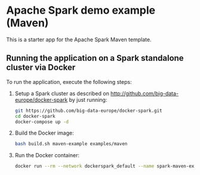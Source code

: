 # Apache Spark demo example (Maven)
This is a starter app for the Apache Spark Maven template.

## Running the application on a Spark standalone cluster via Docker

To run the application, execute the following steps:

1. Setup a Spark cluster as described on http://github.com/big-data-europe/docker-spark by just running: 
    ```bash
    git https://github.com/big-data-europe/docker-spark.git
    cd docker-spark
    docker-compose up -d
    ```
2. Build the Docker image:
    ```bash
    bash build.sh maven-example examples/maven
    ```
3. Run the Docker container:
    ```bash
    docker run --rm --network dockerspark_default --name spark-maven-example phusitsom/spark-maven-example:3.3.2-hadoop3
    ```